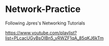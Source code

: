 # Network-Practice
Following Jpres's Networking Tutorials

https://www.youtube.com/playlist?list=PLcacUGyBsOIBn5_vRWZF1qA_85qKJ6kTm
